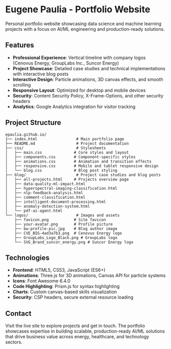 # Eugene Paulia - Portfolio Website

Personal portfolio website showcasing data science and machine learning projects with a focus on AI/ML engineering and production-ready solutions.

## Features

- **Professional Experience**: Vertical timeline with company logos (Cenovus Energy, GroupLabs Inc., Suncor Energy)
- **Project Showcase**: Detailed case studies and technical implementations with interactive blog posts
- **Interactive Design**: Particle animations, 3D canvas effects, and smooth scrolling
- **Responsive Layout**: Optimized for desktop and mobile devices
- **Security**: Content Security Policy, X-Frame-Options, and other security headers
- **Analytics**: Google Analytics integration for visitor tracking

## Project Structure

```
epaulia.github.io/
├── index.html                 # Main portfolio page
├── README.md                  # Project documentation
├── css/                       # Stylesheets
│   ├── main.css              # Core styles and layout
│   ├── components.css        # Component-specific styles
│   ├── animations.css        # Animation and transition effects
│   ├── responsive.css        # Mobile and tablet responsive design
│   └── blog.css              # Blog post styling
├── blog/                      # Project case studies and blog posts
│   ├── all-projects.html     # Projects overview page
│   ├── data-quality-ml-impact.html
│   ├── hyperspectral-imaging-classification.html
│   ├── nlp-feedback-analysis.html
│   ├── comment-classification.html
│   ├── intelligent-document-processing.html
│   ├── anomaly-detection-system.html
│   └── pdf-ai-agent.html
└── logos/                     # Images and assets
    ├── favicon.png           # Site favicon
    ├── your-avatar.png       # Profile picture
    ├── bw-profile-pic.jpg    # Blog author image
    ├── CVE_BIG-4ad3a7b3.png  # Cenovus Energy logo
    ├── GroupLabs_Logo_Black.png # GroupLabs logo
    └── SVG_Brand_suncor_energy.png # Suncor Energy logo
```

## Technologies

- **Frontend**: HTML5, CSS3, JavaScript (ES6+)
- **Animations**: Three.js for 3D animations, Canvas API for particle systems
- **Icons**: Font Awesome 6.4.0
- **Code Highlighting**: Prism.js for syntax highlighting
- **Charts**: Custom canvas-based skills visualization
- **Security**: CSP headers, secure external resource loading

## Contact

Visit the live site to explore projects and get in touch. The portfolio showcases expertise in building scalable, production-ready AI/ML solutions that drive business value across energy, healthcare, and technology sectors. 